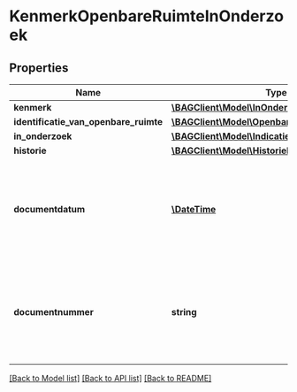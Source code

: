 # KenmerkOpenbareRuimteInOnderzoek

## Properties
Name | Type | Description | Notes
------------ | ------------- | ------------- | -------------
**kenmerk** | [**\BAGClient\Model\InOnderzoekOpenbareRuimte**](InOnderzoekOpenbareRuimte.md) |  | 
**identificatie_van_openbare_ruimte** | [**\BAGClient\Model\OpenbareRuimteIdentificatie**](OpenbareRuimteIdentificatie.md) |  | 
**in_onderzoek** | [**\BAGClient\Model\Indicatie**](Indicatie.md) |  | 
**historie** | [**\BAGClient\Model\HistorieInOnderzoek**](HistorieInOnderzoek.md) |  | 
**documentdatum** | [**\DateTime**](\DateTime.md) | De datum van het document waarin de grondslag van het onderzoek wordt vastgelegd. Dit wordt vastgelegd in het attribuut documentdatum. | 
**documentnummer** | **string** | Het nummer van het document waarin de grondslag van het onderzoek wordt vastgelegd. Dit wordt vastgelegd in het attribuut documentnummer. | 

[[Back to Model list]](../../README.md#documentation-for-models) [[Back to API list]](../../README.md#documentation-for-api-endpoints) [[Back to README]](../../README.md)

